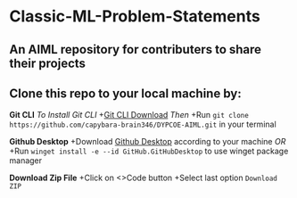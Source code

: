 # Classic-ML-Problem-Statements

## An AIML repository for contributers to share their projects

## Clone this repo to your local machine by:
**Git CLI**
_To Install Git CLI_
+[Git CLI Download](https://git-scm.com/downloads)
_Then_
+Run `git clone https://github.com/capybara-brain346/DYPCOE-AIML.git` in your terminal

**Github Desktop**
+Download [Github Desktop](https://desktop.github.com/) according to your machine
_OR_
+Run `winget install -e --id GitHub.GitHubDesktop` to use winget package manager

**Download Zip File**
+Click on <>Code button
+Select last option `Download ZIP`
